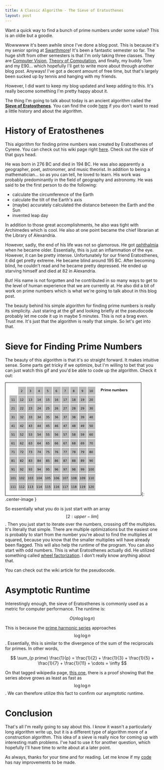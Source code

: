 ```yaml
---
title: A Classic Algorithm - The Sieve of Eratosthenes
layout: post
---
```


Want a quick way to find a bunch of prime numbers under some value? This is an oldie but a goodie. 

Wowwwww it's been awhile since I've done a blog post. This is because it's my senior spring at [Swarthmore]! It's been a fantastic semester so far. The huge shift from other semesters is that I'm only taking three classes. They are [Computer Vision][CV], [Theory of Computation][TOC], and finally, my buddy Tom and my E90... which hopefully I'll get to write more about through another blog post. Anyways! I've got a decent amount of free time, but that's largely been sucked up by tennis and hanging with my friends. 

However, I did want to keep my blog updated and keep adding to this. It's really become something I'm pretty happy about it. 

The thing I'm going to talk about today is an ancient algorithm called the **[Sieve of Eratosthenes][sieve]**. You can find the code [here][code] if you don't want to read a little history and about the algorithm.

History of Eratosthenes
=======================
This algorithm for finding prime numbers was created by Eratosthenes of Cyrene. You can check out his wiki page right [here][erato]. Check out the size of that guys head.

He was born in 276 BC and died in 194 BC. He was also apparently a geographer, poet, astronomer, and music theorist. In addition to being a mathematician... so as you can tell, he loved to learn. His work was probably predominantly in the field of geography and astronomy. He was said to be the first person to do the following:

- calculate the circumference of the Earth
- calculate the tilt of the Earth's axis
- (maybe) accurately calculated the distance between the Earth and the Sun
- invented leap day

In addition to those great accomplishments, he also was tight with Archimedes which is cool. He also at one point became the chief librarian at the Library of Alexandria.

However, sadly, the end of his life was not so glamorous. He got [ophthalmia] when he became older. Essentially, this is just an inflammation of the eye. However, it can be pretty intense. Unfortunately for our friend Eratosthenes, it did get pretty extreme. He became blind around 195 BC. After becoming blind, he couldn't read and he became pretty depressed. He ended up starving himself and died at 82 in Alexandria. 

But! His name is not forgotten and he contributed in so many ways to get to the level of human experience that we are currently at. He also did a bit of work on prime numbers which is what we're going to talk about in this blog post. 

The beauty behind his simple algorithm for finding prime numbers is really its simplicity. Just staring at the gif and looking briefly at the pseudocode probably let me code it up in maybe 5 minutes. This is not a brag even. Trust me. It's just that the algorithm is really that simple. So let's get into that. 

Sieve for Finding Prime Numbers
===============================
The beauty of this algorithm is that it's *so* straight forward. It makes intuitive sense. Some parts get tricky if we optimize, but I'm willing to bet that you can just watch this gif and you'd be able to code up the algorithm. Check it out:

![path1](/images/sieve/Sieve.gif){: .center-image }

So essentially what you do is just start with an array $$ [2:upper-lim] $$. Then you just start to iterate over the numbers, crossing off the multiples. It's literally that simple. There are multiple optimizations but the easiest one is probably to start from the number you're about to find the multiplies at squared, because you know that the smaller multiplies will have already been flagged. This will also help the runtime of the program. You can also start with odd numbers. This is what Eratosthenes actually did. He utilized something called [wheel factorization][wheelfac]. I don't really know anything about that. 

You can check out the wiki article for the pseudocode. 

Asymptotic Runtime
==================
Interestingly enough, the sieve of Eratosthenes is commonly used as a metric for computer performance. The runtime is:

$$
O(n \log \log n)
$$

This is because the [prime harmonic series][primeharm] approaches $$ \log \log n $$. Essentially, this is similar to the divergence of the sum of the reciprocals for primes. In other words, 

$$
\sum_{p prime} \frac{1}{p} = \frac{1}{2} + \frac{1}{3} + \frac{1}{5} + \frac{1}{7} + \frac{1}{11} + \cdots = \infty
$$ 

On that tagged wikipedia page, [this one][primeharm], there is a proof showing that the series above grows as least as fast as $$ \log \log n $$. We can therefore utilize this fact to confirm our asymptotic runtime. 

Conclusion 
==========
That's all I'm really going to say about this. I know it wasn't a particularly long algorithm write up, but it is a different type of algorithm more of a construction algorithm. This idea of a sieve is really nice for coming up with interesting math problems. I've had to use it for another question, which hopefully I'll have time to write about at a later point. 

As always, thanks for your time and for reading. Let me know if my [code] has nay improvements to be made.
 
[comment]: <> (Bibliography)
[Swarthmore]: http://www.swarthmore.edu/
[CV]: http://www.swarthmore.edu/NatSci/mzucker1/e27_s2017/index.html
[TOC]: https://www.cs.swarthmore.edu/~fontes/cs46/17s/index.php
[sieve]: https://en.wikipedia.org/wiki/Sieve_of_Eratosthenes
[erato]: https://en.wikipedia.org/wiki/Eratosthenes
[ophthalmia]: https://en.wikipedia.org/wiki/Ophthalmia
[code]: https://github.com/johnlarkin1/sieve-of-eratosthenes
[wheelfac]: https://en.wikipedia.org/wiki/Wheel_factorization
[primeharm]: https://en.wikipedia.org/wiki/Divergence_of_the_sum_of_the_reciprocals_of_the_primes
